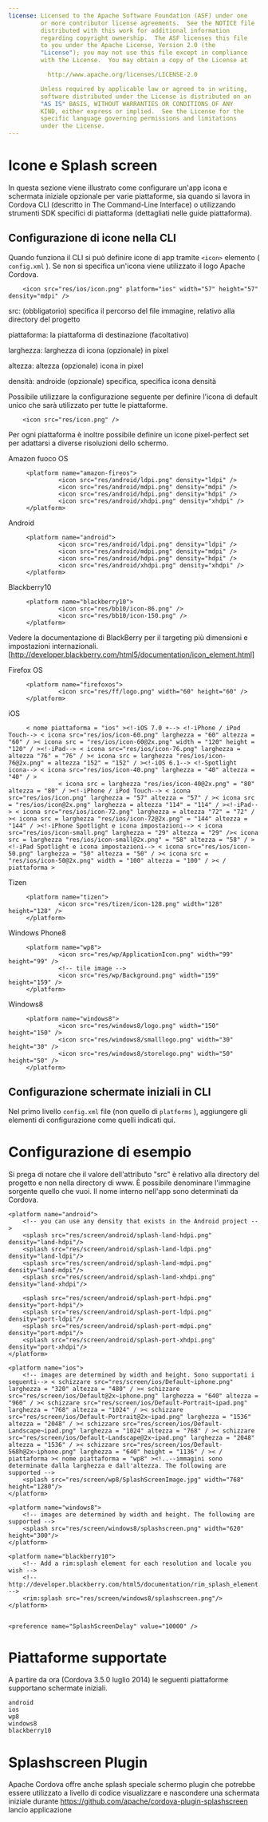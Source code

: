 ```yaml
---
license: Licensed to the Apache Software Foundation (ASF) under one
         or more contributor license agreements.  See the NOTICE file
         distributed with this work for additional information
         regarding copyright ownership.  The ASF licenses this file
         to you under the Apache License, Version 2.0 (the
         "License"); you may not use this file except in compliance
         with the License.  You may obtain a copy of the License at

           http://www.apache.org/licenses/LICENSE-2.0

         Unless required by applicable law or agreed to in writing,
         software distributed under the License is distributed on an
         "AS IS" BASIS, WITHOUT WARRANTIES OR CONDITIONS OF ANY
         KIND, either express or implied.  See the License for the
         specific language governing permissions and limitations
         under the License.
---
```


# Icone e Splash screen

In questa sezione viene illustrato come configurare un'app icona e schermata iniziale opzionale per varie piattaforme, sia quando si lavora in Cordova CLI (descritto in The Command-Line Interface) o utilizzando strumenti SDK specifici di piattaforma (dettagliati nelle guide piattaforma).

## Configurazione di icone nella CLI

Quando funziona il CLI si può definire icone di app tramite `<icon>` elemento ( `config.xml` ). Se non si specifica un'icona viene utilizzato il logo Apache Cordova.

        <icon src="res/ios/icon.png" platform="ios" width="57" height="57" density="mdpi" />
    

src: (obbligatorio) specifica il percorso del file immagine, relativo alla directory del progetto

piattaforma: la piattaforma di destinazione (facoltativo)

larghezza: larghezza di icona (opzionale) in pixel

altezza: altezza (opzionale) icona in pixel

densità: androide (opzionale) specifica, specifica icona densità

Possibile utilizzare la configurazione seguente per definire l'icona di default unico che sarà utilizzato per tutte le piattaforme.

        <icon src="res/icon.png" />
    

Per ogni piattaforma è inoltre possibile definire un icone pixel-perfect set per adattarsi a diverse risoluzioni dello schermo.

Amazon fuoco OS

         <platform name="amazon-fireos">
                  <icon src="res/android/ldpi.png" density="ldpi" />
                  <icon src="res/android/mdpi.png" density="mdpi" />
                  <icon src="res/android/hdpi.png" density="hdpi" />
                  <icon src="res/android/xhdpi.png" density="xhdpi" />
         </platform>
    

Android

         <platform name="android">
                  <icon src="res/android/ldpi.png" density="ldpi" />
                  <icon src="res/android/mdpi.png" density="mdpi" />
                  <icon src="res/android/hdpi.png" density="hdpi" />
                  <icon src="res/android/xhdpi.png" density="xhdpi" />
         </platform>
    

Blackberry10

         <platform name="blackberry10">
                  <icon src="res/bb10/icon-86.png" />
                  <icon src="res/bb10/icon-150.png" />
         </platform>
    

Vedere la documentazione di BlackBerry per il targeting più dimensioni e impostazioni internazionali. [http://developer.blackberry.com/html5/documentation/icon_element.html]

Firefox OS

         <platform name="firefoxos">
                  <icon src="res/ff/logo.png" width="60" height="60" />
         </platform>
    

iOS

         < nome piattaforma = "ios" ><!-iOS 7.0 +--> <!-iPhone / iPod Touch--> < icona src="res/ios/icon-60.png" larghezza = "60" altezza = "60" / >< icona src = "res/ios/icon-60@2x.png" width = "120" height = "120" / ><!-iPad--> < icona src="res/ios/icon-76.png" larghezza = altezza "76" = "76" / >< icona src = larghezza "res/ios/icon-76@2x.png" = altezza "152" = "152" / ><!-iOS 6.1--> <!-Spotlight icona--> < icona src="res/ios/icon-40.png" larghezza = "40" altezza = "40" / >
                  < icona src = larghezza "res/ios/icon-40@2x.png" = "80" altezza = "80" / ><!-iPhone / iPod Touch--> < icona src="res/ios/icon.png" larghezza = "57" altezza = "57" / >< icona src = "res/ios/icon@2x.png" larghezza = altezza "114" = "114" / ><!-iPad--> < icona src="res/ios/icon-72.png" larghezza = altezza "72" = "72" / >< icona src = larghezza "res/ios/icon-72@2x.png" = "144" altezza = "144" / ><!-iPhone Spotlight e icona impostazioni--> < icona src="res/ios/icon-small.png" larghezza = "29" altezza = "29" />< icona src = larghezza "res/ios/icon-small@2x.png" = "58" altezza = "58" / ><!-iPad Spotlight e icona impostazioni--> < icona src="res/ios/icon-50.png" larghezza = "50" altezza = "50" / >< icona src = "res/ios/icon-50@2x.png" width = "100" altezza = "100" / >< / piattaforma >
    

Tizen

         <platform name="tizen">
                  <icon src="res/tizen/icon-128.png" width="128" height="128" />
         </platform>
    

Windows Phone8

         <platform name="wp8">
                  <icon src="res/wp/ApplicationIcon.png" width="99" height="99" />
                  <!-- tile image -->
                  <icon src="res/wp/Background.png" width="159" height="159" />
         </platform>
    

Windows8

         <platform name="windows8">
                  <icon src="res/windows8/logo.png" width="150" height="150" />
                  <icon src="res/windows8/smalllogo.png" width="30" height="30" />
                  <icon src="res/windows8/storelogo.png" width="50" height="50" />
         </platform>
    

## Configurazione schermate iniziali in CLI

Nel primo livello `config.xml` file (non quello di `platforms` ), aggiungere gli elementi di configurazione come quelli indicati qui.

# Configurazione di esempio

Si prega di notare che il valore dell'attributo "src" è relativo alla directory del progetto e non nella directory di www. È possibile denominare l'immagine sorgente quello che vuoi. Il nome interno nell'app sono determinati da Cordova.

    <platform name="android">
        <!-- you can use any density that exists in the Android project -->
        <splash src="res/screen/android/splash-land-hdpi.png" density="land-hdpi"/>
        <splash src="res/screen/android/splash-land-ldpi.png" density="land-ldpi"/>
        <splash src="res/screen/android/splash-land-mdpi.png" density="land-mdpi"/>
        <splash src="res/screen/android/splash-land-xhdpi.png" density="land-xhdpi"/>
    
        <splash src="res/screen/android/splash-port-hdpi.png" density="port-hdpi"/>
        <splash src="res/screen/android/splash-port-ldpi.png" density="port-ldpi"/>
        <splash src="res/screen/android/splash-port-mdpi.png" density="port-mdpi"/>
        <splash src="res/screen/android/splash-port-xhdpi.png" density="port-xhdpi"/>
    </platform>
    
    <platform name="ios">
        <!-- images are determined by width and height. Sono supportati i seguenti--> < schizzare src="res/screen/ios/Default~iphone.png" larghezza = "320" altezza = "480" / >< schizzare src="res/screen/ios/Default@2x~iphone.png" larghezza = "640" altezza = "960" / >< schizzare src="res/screen/ios/Default-Portrait~ipad.png" larghezza = "768" altezza = "1024" / >< schizzare src="res/screen/ios/Default-Portrait@2x~ipad.png" larghezza = "1536" altezza = "2048" / >< schizzare src="res/screen/ios/Default-Landscape~ipad.png" larghezza = "1024" altezza = "768" / >< schizzare src="res/screen/ios/Default-Landscape@2x~ipad.png" larghezza = "2048" altezza = "1536" / >< schizzare src="res/screen/ios/Default-568h@2x~iphone.png" larghezza = "640" height = "1136" / >< / piattaforma >< nome piattaforma = "wp8" ><!..--immagini sono determinate dalla larghezza e dall'altezza. The following are supported -->
        <splash src="res/screen/wp8/SplashScreenImage.jpg" width="768" height="1280"/>
    </platform>
    
    <platform name="windows8">
        <!-- images are determined by width and height. The following are supported -->
        <splash src="res/screen/windows8/splashscreen.png" width="620" height="300"/>
    </platform>
    
    <platform name="blackberry10">
        <!-- Add a rim:splash element for each resolution and locale you wish -->
        <!-- http://developer.blackberry.com/html5/documentation/rim_splash_element.html -->
        <rim:splash src="res/screen/windows8/splashscreen.png"/>
    </platform>
    
    
    <preference name="SplashScreenDelay" value="10000" />
    

# Piattaforme supportate

A partire da ora (Cordova 3.5.0 luglio 2014) le seguenti piattaforme supportano schermate iniziali.

    android
    ios
    wp8
    windows8
    blackberry10
    

# Splashscreen Plugin

Apache Cordova offre anche splash speciale schermo plugin che potrebbe essere utilizzato a livello di codice visualizzare e nascondere una schermata iniziale durante https://github.com/apache/cordova-plugin-splashscreen lancio applicazione